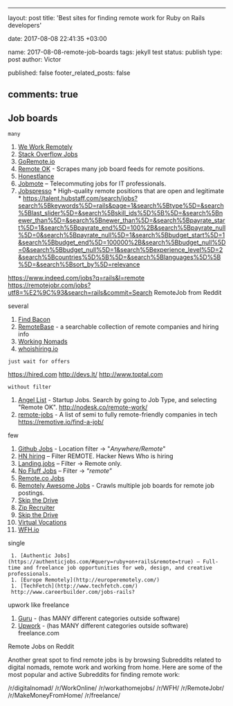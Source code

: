 ---
layout: post
title: 'Best sites for finding remote work for Ruby on Rails developers'

date: 2017-08-08 22:41:35 +03:00
 
name: 2017-08-08-remote-job-boards
tags: jekyll test
status: publish
type: post
author: Victor

published: false
footer_related_posts: false

comments: true
--------------

## Job boards
    many

  
  1. [We Work Remotely](https://weworkremotely.com/jobs/search?utf8=%E2%9C%93&term=rails)
  1. [Stack Overflow Jobs](https://stackoverflow.com/jobs?sort=i&q=ruby+on+rails&r=true)
  1. [GoRemote.io](https://goremote.io/search/ruby%20on%20rails)
  1. [Remote OK](https://remoteok.io/remote-rails-jobs) - Scrapes many job board feeds for remote positions.
  1. [Honestlance](https://www.honestlance.com/jobs/all/search/ruby+on+rails)  
  1. [Jobmote](https://jobmote.com/jobs/search?q=ruby+on+rails) – Telecommuting jobs for IT professionals.
  1. [Jobspresso](https://jobspresso.co/remote-work/#s=1) * High-quality remote positions that are open and legitimate *
  https://talent.hubstaff.com/search/jobs?search%5Bkeywords%5D=rails&page=1&search%5Btype%5D=&search%5Blast_slider%5D=&search%5Bskill_ids%5D%5B%5D=&search%5Bnewer_than%5D=&search%5Bnewer_than%5D=&search%5Bpayrate_start%5D=1&search%5Bpayrate_end%5D=100%2B&search%5Bpayrate_null%5D=0&search%5Bpayrate_null%5D=1&search%5Bbudget_start%5D=1&search%5Bbudget_end%5D=100000%2B&search%5Bbudget_null%5D=0&search%5Bbudget_null%5D=1&search%5Bexperience_level%5D=2&search%5Bcountries%5D%5B%5D=&search%5Blanguages%5D%5B%5D=&search%5Bsort_by%5D=relevance
  
  https://www.indeed.com/jobs?q=rails&l=remote
  https://remotejobr.com/jobs?utf8=%E2%9C%93&search=rails&commit=Search RemoteJob from Reddit
  
  
  several
  1. [Find Bacon](https://findbacon.com/jobs/remote)
  1. [RemoteBase](https://remotebase.io/?keyword=ruby) - a searchable collection of remote companies and hiring info
  1. [Working Nomads](http://www.workingnomads.co/jobs)
  1. [whoishiring.io](https://whoishiring.io/search/-1.2999/-32.6511/2?remote=true&search=rails)
  
 
  
  
  
  
  
    just wait for offers
  https://hired.com
  http://devs.lt/
  http://www.toptal.com 
  
  
    without filter
  
  1. [Angel List](https://angel.co/jobs) - Startup Jobs. Search by going to Job Type, and selecting "Remote OK".
  http://nodesk.co/remote-work/
  1. [remote-jobs](https://github.com/jessicard/remote-jobs) - A list of semi to fully remote-friendly companies in tech
  https://remotive.io/find-a-job/
    
  
  few
  
   1. [Github Jobs](https://jobs.github.com/positions?description=ruby+on+rails&location=Anywhere%2FRemote) - Location filter -> "*Anywhere/Remote*"
   1. [HN hiring](http://hnhiring.me/) – Filter REMOTE. Hacker News Who is hiring
   1. [Landing.jobs](https://landing.jobs/jobs?page=1&q=ruby+on+rails&hd=false&t_co=false&t_st=false) – Filter -> Remote only.
   1. [No Fluff Jobs](https://nofluffjobs.com/#/criteria=remote=100%20rails) – Filter -> “*remote*”
   1. [Remote.co Jobs](https://remote.co/remote-jobs/search/?search_keywords=rails)
   1. [Remotely Awesome Jobs](https://www.remotelyawesomejobs.com/?utf8=%E2%9C%93&tags=&q=rails) - Crawls multiple job boards for remote job postings.
   1. [Skip the Drive](https://www.skipthedrive.com/jobs/?search=rails&homefindjobs=Search)
   1. [Zip Recruiter](https://www.ziprecruiter.com/candidate/search?search=ruby+on+rails&location=remote)
   1. [Skip the Drive](https://www.skipthedrive.com/jobs/?search=rails&homefindjobs=Search)
   1. [Virtual Vocations](https://www.virtualvocations.com/jobs)
   1. [WFH.io](https://www.wfh.io/search?utf8=%E2%9C%93&query=rails&commit=Go%21)
   
   single
     
     1. [Authentic Jobs](https://authenticjobs.com/#query=ruby+on+rails&remote=true) – Full-time and freelance job opportunities for web, design, and creative professionals.
     1. [Europe Remotely](http://europeremotely.com/)
     1. [TechFetch](http://www.techfetch.com/)
     http://www.careerbuilder.com/jobs-rails?
   
  
   upwork like freelance
   
   1. [Guru](https://www.guru.com/d/jobs/q/ruby-on-rails/) - (has MANY different categories outside software)
   1. [Upwork](https://www.upwork.com/) - (has MANY different categories outside software)
   freelance.com
  
  
  
 
  
  
  Remote Jobs on Reddit
  
  Another great spot to find remote jobs is by browsing Subreddits related to digital nomads, remote work and working from home. Here are some of the most popular and active Subreddits for finding remote work:
  
  /r/digitalnomad/
  /r/WorkOnline/
  /r/workathomejobs/
  /r/WFH/
  /r/RemoteJobr/
  /r/MakeMoneyFromHome/
  /r/freelance/
  
  
  
  
  
  
  
  
  
  
  
  
  
  
  
  
  
  
  
  
  











